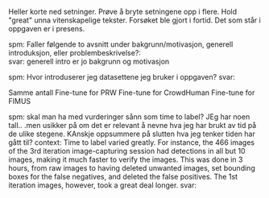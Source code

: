 Heller korte ned setninger. Prøve å bryte setningene opp i flere. Hold "great" unna vitenskapelige tekster. Forsøket ble gjort i fortid. Det som står i oppgaven er i presens.

spm: Faller følgende to avsnitt under bakgrunn/motivasjon, generell introduksjon, eller problembeskrivelse?: 	 
svar: generell intro er jo bakgrunn og motivasjon

spm: Hvor introduserer jeg datasettene jeg bruker i oppgaven?
svar:


Samme antall 
Fine-tune for PRW
Fine-tune for CrowdHuman
Fine-tune for FIMUS

spm: skal man ha med vurderinger sånn som time to label? JEg har noen tall.. .men usikker på om det er relevant å nevne hva jeg har brukt av tid på de ulike stegene. KAnskje oppsummere på slutten hva jeg tenker tiden har gått til?
context: Time to label varied greatly. For instance, the 466 images of the 3rd iteration image-capturing session had detections in all but 10 images, making it much faster to verify the images. This was done in 3 hours, from raw images to having deleted unwanted images, set bounding boxes for the false negatives, and deleted the false positives. The 1st iteration images, however, took a great deal longer. 
svar: